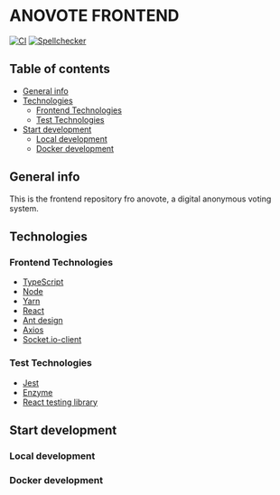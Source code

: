 # ANOVOTE FRONTEND

[![CI](https://github.com/anovote/frontend/workflows/node.js/badge.svg)](https://github.com/anovote/frontend/actions)
[![Spellchecker](https://github.com/anovote/frontend/workflows/Spellchecker/badge.svg)](https://github.com/anovote/frontend/actions)

## Table of contents
- [General info](#general-info)
- [Technologies](#technologies)
    - [Frontend Technologies](#frontend-technologies)
    - [Test Technologies](#test-technologies)
- [Start development](#start-development)
    - [Local development](#local-development)
    - [Docker development](#docker-development)
## General info
This is the frontend repository fro anovote, a digital anonymous voting system.
## Technologies

### Frontend Technologies
- [TypeScript](https://www.typescriptlang.org/)
- [Node](https://nodejs.org/en/)
- [Yarn](https://yarnpkg.com/)
- [React](https://reactjs.org/)
- [Ant design](https://ant.design/)
- [Axios](https://github.com/axios/axios)
- [Socket.io-client](https://socket.io/docs/v3/client-api/index.html)

### Test Technologies
- [Jest](https://jestjs.io/)
- [Enzyme](https://enzymejs.github.io/enzyme/)
- [React testing library](https://testing-library.com/docs/react-testing-library/intro/)
## Start development

### Local development

### Docker development